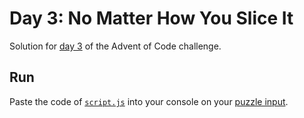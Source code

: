 # Day 3: No Matter How You Slice It
Solution for [day 3](https://adventofcode.com/2018/day/3) of the Advent of Code challenge.

## Run
Paste the code of [`script.js`](script.js) into your console on your [puzzle input](https://adventofcode.com/2018/day/3/input).
